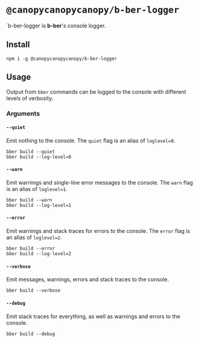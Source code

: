 # `@canopycanopycanopy/b-ber-logger`

`b-ber-logger is **b-ber**'s console logger.

## Install

```
npm i -g @canopycanopycanopy/b-ber-logger
```

## Usage

Output from `bber` commands can be logged to the console with different levels of verbosity.

### Arguments

#### `--quiet`

Emit nothing to the console. The `quiet` flag is an alias of `loglevel=0`.

```
bber build --quiet
bber build --log-level=0
```

#### `--warn`

Emit warnings and single-line error messages to the console. The `warn` flag is an alias of `loglevel=1`.

```
bber build --warn
bber build --log-level=1
```

#### `--error`

Emit warnings and stack traces for errors to the console. The `error` flag is an alias of `loglevel=2`.

```
bber build --error
bber build --log-level=2
```

#### `--verbose`

Emit messages, warnings, errors and stack traces to the console.

```
bber build --verbose
```

#### `--debug`

Emit stack traces for everything, as well as warnings and errors to the console.

```
bber build --debug
```
